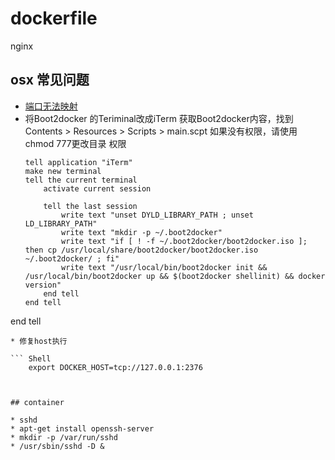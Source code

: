 # dockerfile
nginx



## osx 常见问题

 * [端口无法映射](https://github.com/docker/docker/issues/4007)
 * 将Boot2docker 的Teriminal改成iTerm
   获取Boot2docker内容，找到Contents > Resources > Scripts > main.scpt
   如果没有权限，请使用 chmod 777更改目录 权限
    ```applescript
   tell application "iTerm"
	make new terminal
	tell the current terminal
		activate current session
		
		tell the last session
			write text "unset DYLD_LIBRARY_PATH ; unset LD_LIBRARY_PATH"
			write text "mkdir -p ~/.boot2docker"
			write text "if [ ! -f ~/.boot2docker/boot2docker.iso ]; then cp /usr/local/share/boot2docker/boot2docker.iso ~/.boot2docker/ ; fi"
			write text "/usr/local/bin/boot2docker init && /usr/local/bin/boot2docker up && $(boot2docker shellinit) && docker version"
		end tell
	end tell
end tell
   ```
 * 修复host执行 
   
   ``` Shell
       export DOCKER_HOST=tcp://127.0.0.1:2376
       
       
       
## container

* sshd 
  * apt-get install openssh-server
  * mkdir -p /var/run/sshd
  * /usr/sbin/sshd -D &
